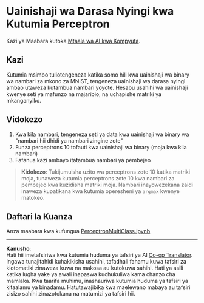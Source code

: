 <!--
CO_OP_TRANSLATOR_METADATA:
{
  "original_hash": "ba5d1eb353d20d3e7181066b3c424b99",
  "translation_date": "2025-08-29T12:04:56+00:00",
  "source_file": "lessons/3-NeuralNetworks/03-Perceptron/lab/README.md",
  "language_code": "sw"
}
-->
# Uainishaji wa Darasa Nyingi kwa Kutumia Perceptron

Kazi ya Maabara kutoka [Mtaala wa AI kwa Kompyuta](https://github.com/microsoft/ai-for-beginners).

## Kazi

Kutumia msimbo tuliotengeneza katika somo hili kwa uainishaji wa binary wa nambari za mkono za MNIST, tengeneza uainishaji wa darasa nyingi ambao utaweza kutambua nambari yoyote. Hesabu usahihi wa uainishaji kwenye seti ya mafunzo na majaribio, na uchapishe matriki ya mkanganyiko.

## Vidokezo

1. Kwa kila nambari, tengeneza seti ya data kwa uainishaji wa binary wa "nambari hii dhidi ya nambari zingine zote"
1. Funza perceptrons 10 tofauti kwa uainishaji wa binary (moja kwa kila nambari)
1. Fafanua kazi ambayo itatambua nambari ya pembejeo

> **Kidokezo**: Tukijumuisha uzito wa perceptrons zote 10 katika matriki moja, tunaweza kutumia perceptrons zote 10 kwa nambari za pembejeo kwa kuzidisha matriki moja. Nambari inayowezekana zaidi inaweza kupatikana kwa kutumia operesheni ya `argmax` kwenye matokeo.

## Daftari la Kuanza

Anza maabara kwa kufungua [PerceptronMultiClass.ipynb](PerceptronMultiClass.ipynb)

---

**Kanusho**:  
Hati hii imetafsiriwa kwa kutumia huduma ya tafsiri ya AI [Co-op Translator](https://github.com/Azure/co-op-translator). Ingawa tunajitahidi kuhakikisha usahihi, tafadhali fahamu kuwa tafsiri za kiotomatiki zinaweza kuwa na makosa au kutokuwa sahihi. Hati ya asili katika lugha yake ya awali inapaswa kuchukuliwa kama chanzo cha mamlaka. Kwa taarifa muhimu, inashauriwa kutumia huduma ya tafsiri ya kitaalamu ya binadamu. Hatutawajibika kwa maelewano mabaya au tafsiri zisizo sahihi zinazotokana na matumizi ya tafsiri hii.